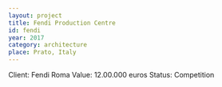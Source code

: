 ```yaml
---
layout: project
title: Fendi Production Centre
id: fendi
year: 2017
category: architecture
place: Prato, Italy
---
```

Client: Fendi Roma
Value: 12.00.000 euros 
Status: Competition
